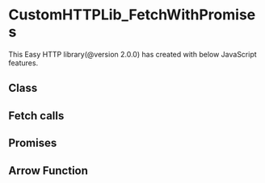 # CustomHTTPLib_FetchWithPromises
This Easy HTTP library(@version 2.0.0) has  created with below JavaScript features.

## Class
## Fetch calls
## Promises
## Arrow Function


